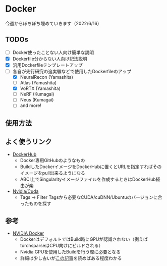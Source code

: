 # Docker

今週からぼちぼち埋めていきます（2022/6/16）

## TODOs
- [ ] Docker使ったことない人向け簡単な説明
- [x] Dockerfile分からない人向け記法説明
- [x] 汎用Dockerfileテンプレートアップ
- [ ] 各自が先行研究の追実験などで使用したDockerfileのアップ
  - [x] NeuralRecon (Yamashita)
  - [ ] Atlas (Yamashita)
  - [x] VoRTX (Yamashita)
  - [ ] NeRF (Kumagai)
  - [ ] Neus (Kumagai)
  - [ ] and more!

## 使用方法


## よく使うリンク
* [DockerHub](https://hub.docker.com/)
  * Docker専用GitHubのようなもの
  * BuildしたDockerイメージをDockerHubに置くとURLを指定すればそのイメージをpull出来るようになる
  * ABCI上でSingularityイメージファイルを作成するときはDockerHub経由が楽
* [Nvidia/Cuda](https://hub.docker.com/r/nvidia/cuda/tags)
  * Tags → Filter Tagsから必要なCUDA/cuDNN/Ubuntuのバージョンに合ったものを探す

## 参考
* [NVIDIA Docker](https://github.com/NVIDIA/nvidia-docker)
  * DockerはデフォルトではBuild時にGPUが認識されない（例えばtorchsparseはCPU向けにビルドされる）
  * Nvidia GPUを使用したBuildを行う際に必要となる
  * 詳細は少し古いが[この記事](https://qiita.com/tkusumi/items/f275f0737fb5b261a868)を読めばある程度わかる
